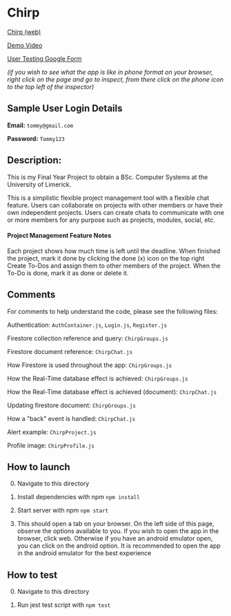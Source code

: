 # Chirp

[Chirp (web)](https://dylank09.github.io/chirp/)

[Demo Video](https://vimeo.com/showcase/9399953/video/693470978)

[User Testing Google Form](https://forms.gle/yY5wgByFyWvAT4mH6)

_(if you wish to see what the app is like in phone format on your browser, right click on the page and go to inspect, from there click on the phone icon to the top left of the inspector)_

## Sample User Login Details

**Email:** `tommy@gmail.com`

**Password:** `Tommy123`

## Description:

This is my Final Year Project to obtain a BSc. Computer Systems at the University of Limerick.

This is a simplistic flexible project management tool with a flexible chat feature. Users can collaborate on projects with other members or have their own independent projects. Users can create chats to communicate with one or more members for any purpose such as projects, modules, social, etc.

#### Project Management Feature Notes

Each project shows how much time is left until the deadline.
When finished the project, mark it done by clicking the done (x) icon on the top right
Create To-Dos and assign them to other members of the project. When the To-Do is done, mark it as done or delete it.

## Comments

For comments to help understand the code, please see the following files:

Authentication: `AuthContainer.js`, `Login.js`, `Register.js`

Firestore collection reference and query: `ChirpGroups.js`

Firestore document reference: `ChirpChat.js`

How Firestore is used throughout the app: `ChirpGroups.js`

How the Real-Time database effect is achieved: `ChirpGroups.js`

How the Real-Time database effect is achieved (document): `ChirpChat.js`

Updating firestore document: `ChirpGroups.js`

How a "back" event is handled: `ChirpChat.js`

Alert example: `ChirpProject.js`

Profile image: `ChirpProfile.js`

## How to launch

0. Navigate to this directory

1. Install dependencies with npm
   `npm install`

2. Start server with npm
   `npm start`

3. This should open a tab on your browser. On the left side of this page, observe the options available to you. If you wish to open the app in the browser, click web. Otherwise if you have an android emulator open, you can click on the android option. It is recommended to open the app in the android emulator for the best experience

## How to test

0. Navigate to this directory

1. Run jest test script with
   `npm test`
